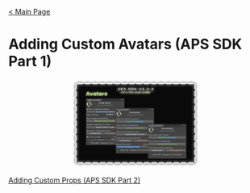[< Main Page](https://github.com/guiglass/LUXOR/blob/gh-pages/index.md)

# Adding Custom Avatars (APS SDK Part 1)

<p align="center">
  <a href="">
     <img width="50%" height="15%" src="img/aps sdk avatar builder main.png">
  </a>



[Adding Custom Props (APS SDK Part 2)](apssdk_part2.md)
